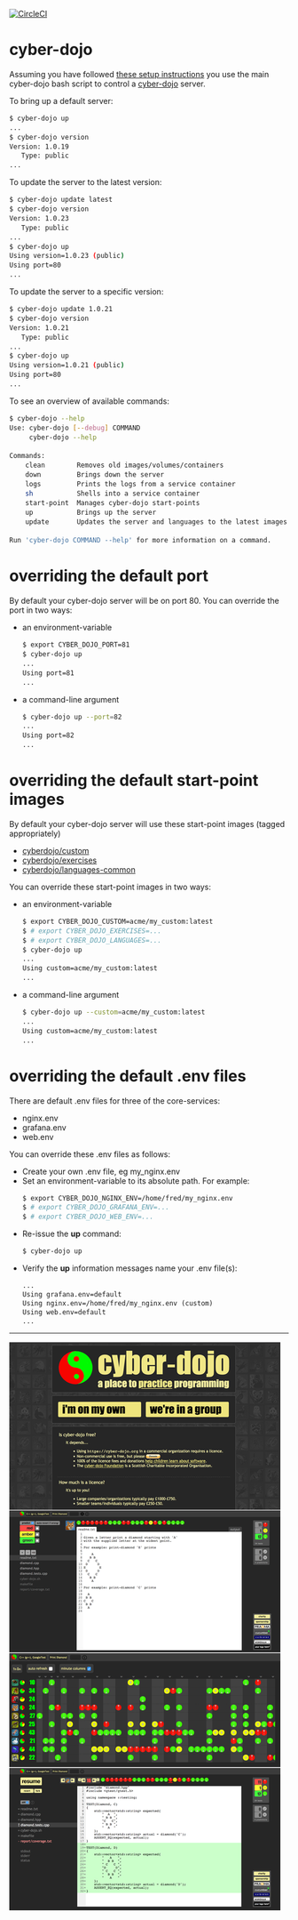 
[![CircleCI](https://circleci.com/gh/cyber-dojo/commander.svg?style=svg)](https://circleci.com/gh/cyber-dojo/commander)

# cyber-dojo

Assuming you have followed [these setup instructions](https://blog.cyber-dojo.org/2014/09/setting-up-your-own-cyber-dojo-server.html) you use the main cyber-dojo bash script to control a [cyber-dojo](https://cyber-dojo.org) server.

To bring up a default server:
```bash
$ cyber-dojo up
...
$ cyber-dojo version
Version: 1.0.19
   Type: public
...
```

To update the server to the latest version:
```bash
$ cyber-dojo update latest
$ cyber-dojo version
Version: 1.0.23
   Type: public
...
$ cyber-dojo up
Using version=1.0.23 (public)
Using port=80
...
```

To update the server to a specific version:
```bash
$ cyber-dojo update 1.0.21
$ cyber-dojo version
Version: 1.0.21
   Type: public
...
$ cyber-dojo up
Using version=1.0.21 (public)
Using port=80
...
```


To see an overview of available commands:
```bash
$ cyber-dojo --help
Use: cyber-dojo [--debug] COMMAND
     cyber-dojo --help

Commands:
    clean        Removes old images/volumes/containers
    down         Brings down the server
    logs         Prints the logs from a service container
    sh           Shells into a service container
    start-point  Manages cyber-dojo start-points
    up           Brings up the server
    update       Updates the server and languages to the latest images

Run 'cyber-dojo COMMAND --help' for more information on a command.
```

# overriding the default port
By default your cyber-dojo server will be on port 80.
You can override the port in two ways:
* an environment-variable
  ```bash
  $ export CYBER_DOJO_PORT=81
  $ cyber-dojo up
  ...
  Using port=81
  ...
  ```
* a command-line argument
  ```bash
  $ cyber-dojo up --port=82
  ...
  Using port=82
  ...
  ```

# overriding the default start-point images
By default your cyber-dojo server will use these start-point images (tagged appropriately)
- [cyberdojo/custom](https://hub.docker.com/r/cyberdojo/custom/tags)
- [cyberdojo/exercises](https://hub.docker.com/r/cyberdojo/exercises/tags)
- [cyberdojo/languages-common](https://hub.docker.com/r/cyberdojo/languages-common/tags)

You can override these start-point images in two ways:
* an environment-variable
  ```bash
  $ export CYBER_DOJO_CUSTOM=acme/my_custom:latest
  $ # export CYBER_DOJO_EXERCISES=...
  $ # export CYBER_DOJO_LANGUAGES=...
  $ cyber-dojo up
  ...
  Using custom=acme/my_custom:latest
  ...
  ```
* a command-line argument
  ```bash
  $ cyber-dojo up --custom=acme/my_custom:latest
  ...
  Using custom=acme/my_custom:latest
  ...
  ```

# overriding the default .env files
There are default .env files for three of the core-services:
- nginx.env
- grafana.env
- web.env

You can override these .env files as follows:
- Create your own .env file, eg my_nginx.env
- Set an environment-variable to its absolute path. For example:
  ```bash
  $ export CYBER_DOJO_NGINX_ENV=/home/fred/my_nginx.env
  $ # export CYBER_DOJO_GRAFANA_ENV=...
  $ # export CYBER_DOJO_WEB_ENV=...
  ```
- Re-issue the **up** command:
  ```bash
  $ cyber-dojo up
  ```
- Verify the **up** information messages name your .env file(s):
  ```text
  ...
  Using grafana.env=default
  Using nginx.env=/home/fred/my_nginx.env (custom)
  Using web.env=default
  ...
  ```

- - - -

![cyber-dojo.org home page](https://github.com/cyber-dojo/cyber-dojo/blob/master/shared/home_page_snapshot.png)
